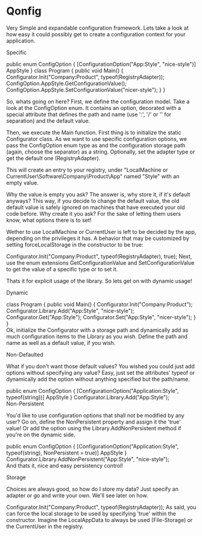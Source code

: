 Qonfig
======

Very Simple and expandable configuration framework.
Lets take a look at how easy it could possibly get to create a configuration context for your application.

Specific

public enum ConfigOption
{
    [ConfigurationOption("App:Style", "nice-style")]
    AppStyle
}
class Program
{
    public void Main()
    {
        Configurator.Init<ConfigOption>("Company:Product", typeof(RegistryAdapter));
        ConfigOption.AppStyle.GetConfigurationValue<string>();
        ConfigOption.AppStyle.SetConfigurationValue("nicer-style");
    }
}        

So, whats going on here? First, we define the configuration model. Take a look at the ConfigOption enum. It contains an option, decorated with a special attribute that defines the path and name (use ':', '/' or '\' for separation) and the default value.

Then, we execute the Main function. First thing is to initialize the static Configurator class. As we want to use specific configuration options, we pass the ConfigOption enum type as <T> and the configuration storage path (again, choose the separator) as a string. Optionally, set the adapter type or get the default one (RegistryAdapter).

This will create an entry to your registry, under "LocalMachine or CurrentUser\Software\Company\Product\App" named "Style" with an empty value.

Why the value is empty you ask? The answer is, why store it, if it's default anyways? This way, if you decide to change the default value, the old default value is safely ignored on machines that have executed your old code before. Why create it you ask? For the sake of letting them users know, what options there is to set! 

Wether to use LocalMachine or CurrentUser is left to be decided by the app, depending on the privileges it has. A behavior that may be customized by setting forceLocalStorage in the constructor to be true:

Configurator.Init<ConfigOption>("Company:Product", typeof(RegistryAdapter), true); 
Next, use the enum extensions GetConfigurationValue<T> and SetConfigurationValue to get the value of a specific type or to set it. 

Thats it for explicit usage of the library. So lets get on with dynamic usage!

Dynamic

class Program
{
    public void Main()
    {
        Configurator.Init("Company:Product");
        Configurator.Library.Add("App:Style", "nice-style");
        Configurator.Get<int>("App:Style");
        Configurator.Set("App:Style", "nicer-style");
    }
}    
Ok, initialize the Configurator with a storage path and dynamically add as much configuration items to the Library as you wish. Define the path and name as well as a default value, if you wish.

Non-Defaulted

What if you don't want those default values? You wished you could just add options without specifying any value? Easy, just set the attributes' typeof or dynamically add the option without anything specified but the path/name.

public enum ConfigOption
{
    [ConfigurationOption("Application:Style", typeof(string))]
    AppStyle
} 
Configurator.Library.Add("App:Style");     
Non-Persistent

You'd like to use configuration options that shall not be modified by any user? Go on, define the NonPersistent property and assign it the 'true' value! Or add the option using the Library.AddNonPersistent method if you're on the dynamic side.

public enum ConfigOption
{
    [ConfigurationOption("Application:Style", typeof(string), NonPersistent = true)]
    AppStyle
}    
Configurator.Library.AddNonPersistent("App:Style", "nice-style");    
And thats it, nice and easy persistency control!

Storage

Choices are always good, so how do I store my data? Just specify an adapter or go and write your own. We'll see later on how.

Configurator.Init<ConfigOption>("Company:Product", typeof(RegistryAdapter)); 
As said, you can force the local storage to be used by specifying 'true' within the constructor. Imagine the LocalAppData to always be used (File-Storage) or the CurrentUser in the registry.
